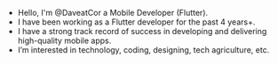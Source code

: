 - Hello, I'm @DaveatCor a Mobile Developer (Flutter).
- I have been working as a Flutter developer for the past 4 years+.
- I have a strong track record of success in developing and delivering high-quality mobile apps.
- I’m interested in technology, coding, designing, tech agriculture, etc.
